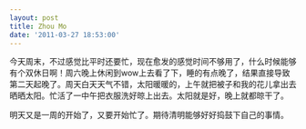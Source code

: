 ```yaml
---
layout: post
title: Zhou Mo
date: '2011-03-27 18:53:00'
---
```


<p>今天周末，不过感觉比平时还要忙，现在愈发的感觉时间不够用了，什么时候能够有个双休日啊！周六晚上休闲到wow上去看了下，睡的有点晚了，结果直接导致第二天起晚了。周天白天天气不错，太阳暖暖的，上午就把被子和我的花儿拿出去晒晒太阳。忙活了一中午把衣服洗好晾上出去。太阳就是好，晚上就都晾干了。</p>

<p>明天又是一周的开始了，又要开始忙了。期待清明能够好好捣鼓下自己的事情。</p>